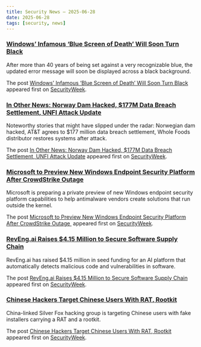 ```yaml
---
title: Security News – 2025-06-28
date: 2025-06-28
tags: [security, news]
---
```


### [Windows’ Infamous ‘Blue Screen of Death’ Will Soon Turn Black](https://www.securityweek.com/windows-infamous-blue-screen-of-death-will-soon-turn-black/)

<p>After more than 40 years of being set against a very recognizable blue, the updated error message will soon be displayed across a black background.</p>
<p>The post <a href="https://www.securityweek.com/windows-infamous-blue-screen-of-death-will-soon-turn-black/">Windows’ Infamous ‘Blue Screen of Death’ Will Soon Turn Black</a> appeared first on <a href="https://www.securityweek.com">SecurityWeek</a>.</p>

### [In Other News: Norway Dam Hacked, $177M Data Breach Settlement, UNFI Attack Update](https://www.securityweek.com/in-other-news-norway-dam-hacked-177m-data-breach-settlement-unfi-attack-update/)

<p>Noteworthy stories that might have slipped under the radar: Norwegian dam hacked, AT&#038;T agrees to $177 million data breach settlement, Whole Foods distributor restores systems after attack. </p>
<p>The post <a href="https://www.securityweek.com/in-other-news-norway-dam-hacked-177m-data-breach-settlement-unfi-attack-update/">In Other News: Norway Dam Hacked, $177M Data Breach Settlement, UNFI Attack Update</a> appeared first on <a href="https://www.securityweek.com">SecurityWeek</a>.</p>

### [Microsoft to Preview New Windows Endpoint Security Platform After CrowdStrike Outage](https://www.securityweek.com/microsoft-to-preview-new-windows-endpoint-security-platform-after-crowdstrike-outage/)

<p>Microsoft is preparing a private preview of new Windows endpoint security platform capabilities to help antimalware vendors create solutions that run outside the kernel.</p>
<p>The post <a href="https://www.securityweek.com/microsoft-to-preview-new-windows-endpoint-security-platform-after-crowdstrike-outage/">Microsoft to Preview New Windows Endpoint Security Platform After CrowdStrike Outage </a> appeared first on <a href="https://www.securityweek.com">SecurityWeek</a>.</p>

### [RevEng.ai Raises $4.15 Million to Secure Software Supply Chain](https://www.securityweek.com/reveng-ai-raises-4-15-million-to-secure-software-supply-chain/)

<p>RevEng.ai has raised $4.15 million in seed funding for an AI platform that automatically detects malicious code and vulnerabilities in software.</p>
<p>The post <a href="https://www.securityweek.com/reveng-ai-raises-4-15-million-to-secure-software-supply-chain/">RevEng.ai Raises $4.15 Million to Secure Software Supply Chain</a> appeared first on <a href="https://www.securityweek.com">SecurityWeek</a>.</p>

### [Chinese Hackers Target Chinese Users With RAT, Rootkit](https://www.securityweek.com/chinese-hackers-target-chinese-users-with-rat-rootkit/)

<p>China-linked Silver Fox hacking group is targeting Chinese users with fake installers carrying a RAT and a rootkit.</p>
<p>The post <a href="https://www.securityweek.com/chinese-hackers-target-chinese-users-with-rat-rootkit/">Chinese Hackers Target Chinese Users With RAT, Rootkit</a> appeared first on <a href="https://www.securityweek.com">SecurityWeek</a>.</p>


